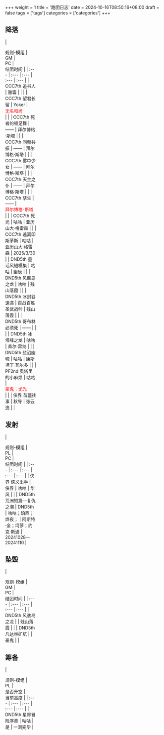 +++
weight = 1
title = '跑团日志'
date = 2024-10-16T08:50:16+08:00
draft = false
tags = ['tags']
categories = ['categories']
+++

## 降落

|<div style="width:100px;"> 规则-模组 </dev> |  <div style="width:100px;"> GM</dev> | <div style="width:100px;"> PC</dev> | <div style="width:100px;"> 结团时间</dev> |
| :--- | :--- | :--- | :--- | :--- |
| COC7th 追书人         | 雅霜             |  | |
| COC7th 望君长留       | Yoker            | <div style="color:#f00;">无名和尚</div>      | |
| COC7th 死者的顿足舞   | ——               | 拜尔博格·斯塔 | |
| COC7th 同频共振       | ——               | 拜尔博格·斯塔 | |
| COC7th 雾中少女       | ——               | 拜尔博格·斯塔 | |
| COC7th 天主之仆       | ——               | 拜尔博格·斯塔 | |
| COC7th 孳生           | ——               | <div style="color:#f00;">拜尔博格-斯塔</div> | |
| COC7th 死光           | 咕咕             | 亚历山大·格雷森 | |
| COC7th 逃离印斯茅斯   | 咕咕             | 亚历山大·格雷森 | 2025/3/30 |
| DND5th 童话风短模集   | 咕咕             | 幽辰 |  |
| DND5th 风骸岛之龙     | 咕咕             | 残山落霞 | |
| DND5th 冰封谷速递     | 百战百胜圣武战帅 | 残山落霞 | |
| DND5th 哥布林必须死   | ——               |  | |
| DND5th 冰塔峰之龙     | 咕咕             | 盖尔·雷纳 | |
| DND5th 盐沼幽魂       | 咕咕             | 康斯坦丁·瓦尔多 | |
| PF2nd  奥塔里的小麻烦 | 咕咕             | <div style="color:#f00;">豪鬼；尤光</div> | |
| 侠界   苗疆往事       | 秋导             | 张云逸 | |

## 发射

|<div style="width:100px;"> 规则-模组 </dev> | <div style="width:100px;"> PL</dev> | <div style="width:100px;"> PC</dev> | <div style="width:100px;"> 结团时间</dev> |
| :--- | :--- | :--- | :--- | :--- |
| 侠界      侠义出手                | 侠界          | 咕咕                  | 华风 |  |
| DND5th    荒洲短篇—复仇之潮       | DND5th        | 咕咕；珀西；烨夜；    | 阿斯特·金；坷萝；约克·斯通 | 20241028—20241110 |

## 坠毁

|<div style="width:100px;"> 规则-模组 </dev> | <div style="width:100px;"> GM </dev> | <div style="width:100px;"> PC</dev> | <div style="width:100px;"> 结团时间</dev> |
| :--- | :--- | :--- | :--- | :--- |
| DND5th 风骇岛之龙 |  | 残山落霞 |  |
| DND5th 凡达林矿坑 |  | 豪鬼 |  |

## 筹备

|<div style="width:100px;"> 规则-模组 </dev> | <div style="width:100px;"> PL</dev> | <div style="width:100px;"> 是否升空</dev> | <div style="width:100px;"> 当前高度</dev> |
| :--- | :--- | :--- | :--- | :--- |
| DND5th 星界冒险序章 | 咕咕 | 是 | 一测完毕 |
